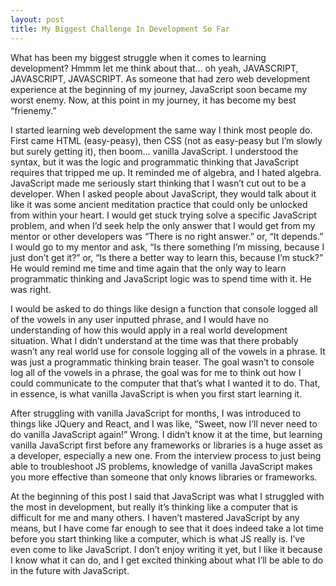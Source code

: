 ```yaml
---
layout: post
title: My Biggest Challenge In Development So Far
---
```


What has been my biggest struggle when it comes to learning development? Hmmm let me think about that… oh yeah, JAVASCRIPT, JAVASCRIPT, JAVASCRIPT. As someone that had zero web development experience at the beginning of my journey, JavaScript soon became my worst enemy. Now, at this point in my journey, it has become my best “frienemy.”

I started learning web development the same way I think most people do. First came HTML (easy-peasy), then CSS (not as easy-peasy but I’m slowly but surely getting it), then boom… vanilla JavaScript. I understood the syntax, but it was the logic and programmatic thinking that JavaScript requires that tripped me up. It reminded me of algebra, and I hated algebra. JavaScript made me seriously start thinking that I wasn’t cut out to be a developer. When I asked people about JavaScript, they would talk about it like it was some ancient meditation practice that could only be unlocked from within your heart. I would get stuck trying solve a specific JavaScript problem, and when I’d seek help the only answer that I would get from my mentor or other developers was “There is no right answer.” or, “It depends.” I would go to my mentor and ask, “Is there something I’m missing, because I just don’t get it?” or, “Is there a better way to learn this, because I’m stuck?” He would remind me time and time again that the only way to learn programmatic thinking and JavaScript logic was to spend time with it. He was right.

I would be asked to do things like design a function that console logged all of the vowels in any user inputted phrase, and I would have no understanding of how this would apply in a real world development situation. What I didn’t understand at the time was that there probably wasn’t any real world use for console logging all of the vowels in a phrase. It was just a programmatic thinking brain teaser. The goal wasn’t to console log all of the vowels in a phrase, the goal was for me to think out how I could communicate to the computer that that’s what I wanted it to do. That, in essence, is what vanilla JavaScript is when you first start learning it.

After struggling with vanilla JavaScript for months, I was introduced to things like JQuery and React, and I was like, “Sweet, now I’ll never need to do vanilla JavaScript again!” Wrong. I didn’t know it at the time, but learning vanilla JavaScript first before any frameworks or libraries is a huge asset as a developer, especially a new one. From the interview process to just being able to troubleshoot JS problems, knowledge of vanilla JavaScript makes you more effective than someone that only knows libraries or frameworks.

At the beginning of this post I said that JavaScript was what I struggled with the most in development, but really it’s thinking like a computer that is difficult for me and many others. I haven’t mastered JavaScript by any means, but I have come far enough to see that it does indeed take a lot time before you start thinking like a computer, which is what JS really is. I’ve even come to like JavaScript. I don’t enjoy writing it yet, but I like it because I know what it can do, and I get excited thinking about what I’ll be able to do in the future with JavaScript.
